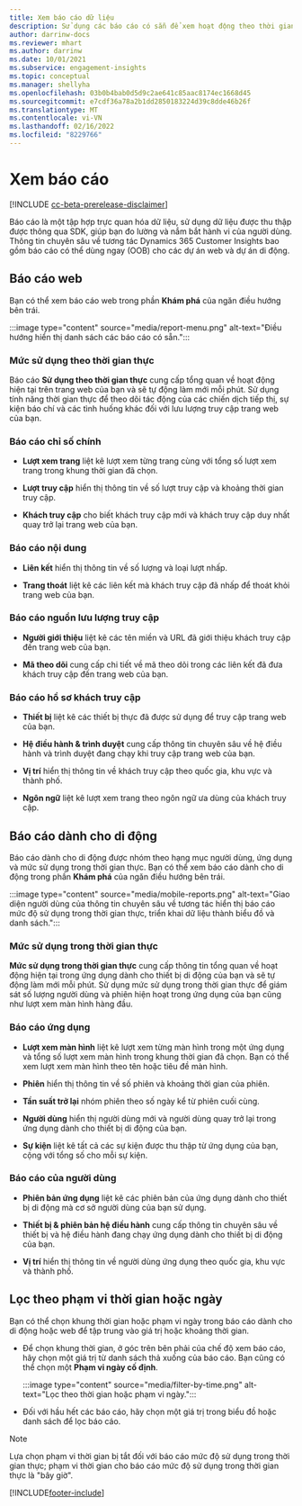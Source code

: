 ```yaml
---
title: Xem báo cáo dữ liệu
description: Sử dụng các báo cáo có sẵn để xem hoạt động theo thời gian thực trên trang web của bạn.
author: darrinw-docs
ms.reviewer: mhart
ms.author: darrinw
ms.date: 10/01/2021
ms.subservice: engagement-insights
ms.topic: conceptual
ms.manager: shellyha
ms.openlocfilehash: 03b0b4bab0d5d9c2ae641c85aac8174ec1668d45
ms.sourcegitcommit: e7cdf36a78a2b1dd2850183224d39c8dde46b26f
ms.translationtype: MT
ms.contentlocale: vi-VN
ms.lasthandoff: 02/16/2022
ms.locfileid: "8229766"
---
```

# <a name="view-reports"></a>Xem báo cáo

[!INCLUDE [cc-beta-prerelease-disclaimer](includes/cc-beta-prerelease-disclaimer.md)]

Báo cáo là một tập hợp trực quan hóa dữ liệu, sử dụng dữ liệu được thu thập được thông qua SDK, giúp bạn đo lường và nắm bắt hành vi của người dùng. Thông tin chuyên sâu về tương tác Dynamics 365 Customer Insights bao gồm báo cáo có thể dùng ngay (OOB) cho các dự án web và dự án di động.  

## <a name="web-reports"></a>Báo cáo web

Bạn có thể xem báo cáo web trong phần **Khám phá** của ngăn điều hướng bên trái.

:::image type="content" source="media/report-menu.png" alt-text="Điều hướng hiển thị danh sách các báo cáo có sẵn.":::

### <a name="real-time-usage-report"></a>Mức sử dụng theo thời gian thực

Báo cáo **Sử dụng theo thời gian thực** cung cấp tổng quan về hoạt động hiện tại trên trang web của bạn và sẽ tự động làm mới mỗi phút. Sử dụng tính năng thời gian thực để theo dõi tác động của các chiến dịch tiếp thị, sự kiện báo chí và các tình huống khác đối với lưu lượng truy cập trang web của bạn.

### <a name="key-metrics-reports"></a>Báo cáo chỉ số chính

- **Lượt xem trang** liệt kê lượt xem từng trang cùng với tổng số lượt xem trang trong khung thời gian đã chọn.

- **Lượt truy cập** hiển thị thông tin về số lượt truy cập và khoảng thời gian truy cập.

- **Khách truy cập** cho biết khách truy cập mới và khách truy cập duy nhất quay trở lại trang web của bạn.

### <a name="content-reports"></a>Báo cáo nội dung

- **Liên kết** hiển thị thông tin về số lượng và loại lượt nhấp.

- **Trang thoát** liệt kê các liên kết mà khách truy cập đã nhấp để thoát khỏi trang web của bạn.

### <a name="traffic-sources-reports"></a>Báo cáo nguồn lưu lượng truy cập

- **Người giới thiệu** liệt kê các tên miền và URL đã giới thiệu khách truy cập đến trang web của bạn.

- **Mã theo dõi** cung cấp chi tiết về mã theo dõi trong các liên kết đã đưa khách truy cập đến trang web của bạn.

### <a name="visitor-profiles-reports"></a>Báo cáo hồ sơ khách truy cập

- **Thiết bị** liệt kê các thiết bị thực đã được sử dụng để truy cập trang web của bạn.

- **Hệ điều hành & trình duyệt** cung cấp thông tin chuyên sâu về hệ điều hành và trình duyệt đang chạy khi truy cập trang web của bạn.

- **Vị trí** hiển thị thông tin về khách truy cập theo quốc gia, khu vực và thành phố.

- **Ngôn ngữ** liệt kê lượt xem trang theo ngôn ngữ ưa dùng của khách truy cập.

## <a name="mobile-reports"></a>Báo cáo dành cho di động

Báo cáo dành cho di động được nhóm theo hạng mục người dùng, ứng dụng và mức sử dụng trong thời gian thực. Bạn có thể xem báo cáo dành cho di động trong phần **Khám phá** của ngăn điều hướng bên trái.   

:::image type="content" source="media/mobile-reports.png" alt-text="Giao diện người dùng của thông tin chuyên sâu về tương tác hiển thị báo cáo mức độ sử dụng trong thời gian thực, triển khai dữ liệu thành biểu đồ và danh sách.":::   

### <a name="real-time-usage"></a>Mức sử dụng trong thời gian thực

**Mức sử dụng trong thời gian thực** cung cấp thông tin tổng quan về hoạt động hiện tại trong ứng dụng dành cho thiết bị di động của bạn và sẽ tự động làm mới mỗi phút. Sử dụng mức sử dụng trong thời gian thực để giám sát số lượng người dùng và phiên hiện hoạt trong ứng dụng của bạn cũng như lượt xem màn hình hàng đầu.

### <a name="app-reports"></a>Báo cáo ứng dụng

- **Lượt xem màn hình** liệt kê lượt xem từng màn hình trong một ứng dụng và tổng số lượt xem màn hình trong khung thời gian đã chọn. Bạn có thể xem lượt xem màn hình theo tên hoặc tiêu đề màn hình.

- **Phiên** hiển thị thông tin về số phiên và khoảng thời gian của phiên.

- **Tần suất trở lại** nhóm phiên theo số ngày kể từ phiên cuối cùng.

- **Người dùng** hiển thị người dùng mới và người dùng quay trở lại trong ứng dụng dành cho thiết bị di động của bạn.

- **Sự kiện** liệt kê tất cả các sự kiện được thu thập từ ứng dụng của bạn, cộng với tổng số cho mỗi sự kiện.

### <a name="user-reports"></a>Báo cáo của người dùng

- **Phiên bản ứng dụng** liệt kê các phiên bản của ứng dụng dành cho thiết bị di động mà cơ sở người dùng của bạn sử dụng.

- **Thiết bị & phiên bản hệ điều hành** cung cấp thông tin chuyên sâu về thiết bị và hệ điều hành đang chạy ứng dụng dành cho thiết bị di động của bạn.

- **Vị trí** hiển thị thông tin về người dùng ứng dụng theo quốc gia, khu vực và thành phố.

## <a name="filter-by-time-or-date-range"></a>Lọc theo phạm vi thời gian hoặc ngày

Bạn có thể chọn khung thời gian hoặc phạm vi ngày trong báo cáo dành cho di động hoặc web để tập trung vào giá trị hoặc khoảng thời gian. 

- Để chọn khung thời gian, ở góc trên bên phải của chế độ xem báo cáo, hãy chọn một giá trị từ danh sách thả xuống của báo cáo. Bạn cũng có thể chọn một **Phạm vi ngày cố định**. 

  :::image type="content" source="media/filter-by-time.png" alt-text="Lọc theo thời gian hoặc phạm vi ngày.":::   

- Đối với hầu hết các báo cáo, hãy chọn một giá trị trong biểu đồ hoặc danh sách để lọc báo cáo.

> [!NOTE]
> Lựa chọn phạm vi thời gian bị tắt đối với báo cáo mức độ sử dụng trong thời gian thực; phạm vi thời gian cho báo cáo mức độ sử dụng trong thời gian thực là "bây giờ".


[!INCLUDE[footer-include](../includes/footer-banner.md)]
